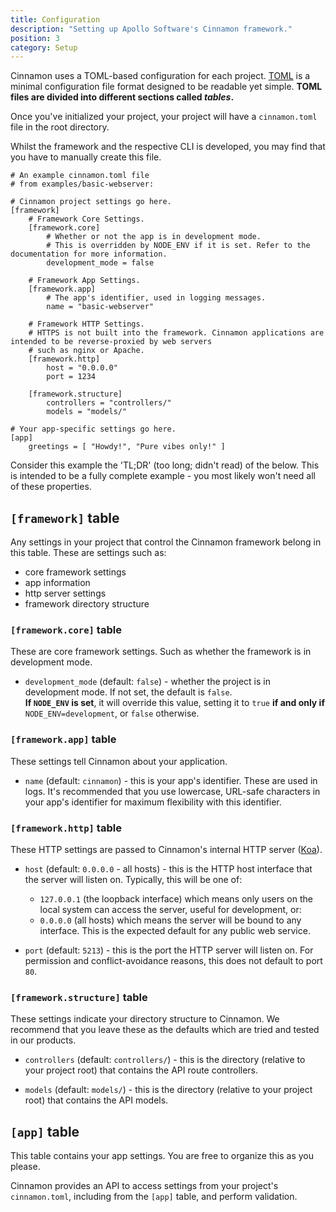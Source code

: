 ```yaml
---
title: Configuration
description: "Setting up Apollo Software's Cinnamon framework."
position: 3
category: Setup
---
```


Cinnamon uses a TOML-based configuration for each project. [TOML](https://github.com/toml-lang/toml) is a minimal configuration file format designed to be readable yet simple. **TOML files are divided into different sections called _tables_.**

Once you've initialized your project, your project will have a `cinnamon.toml` file in the root directory.

<alert>
Whilst the framework and the respective CLI is
developed, you may find that you have to
manually create this file.
</alert>

```toml[cinnamon.toml]
# An example cinnamon.toml file
# from examples/basic-webserver:

# Cinnamon project settings go here.
[framework]
    # Framework Core Settings.
    [framework.core]
        # Whether or not the app is in development mode.
        # This is overridden by NODE_ENV if it is set. Refer to the documentation for more information.
        development_mode = false

    # Framework App Settings.
    [framework.app]
        # The app's identifier, used in logging messages.
        name = "basic-webserver"

    # Framework HTTP Settings.
    # HTTPS is not built into the framework. Cinnamon applications are intended to be reverse-proxied by web servers
    # such as nginx or Apache.
    [framework.http]
        host = "0.0.0.0"
        port = 1234

    [framework.structure]
        controllers = "controllers/"
        models = "models/"

# Your app-specific settings go here.
[app]
    greetings = [ "Howdy!", "Pure vibes only!" ]

```

<alert>
Consider this example the 'TL;DR' (too long; didn't read) of the below. This is intended to be a fully complete example - you most likely won't need all of these properties.
</alert>

## `[framework]` table
Any settings in your project that control the Cinnamon framework belong in this table.
These are settings such as:
- core framework settings
- app information
- http server settings
- framework directory structure

### `[framework.core]` table
These are core framework settings. Such as whether the framework is in development mode.

- `development_mode` (default: `false`) - whether the project is in development mode. If not set, the default is `false`.  
  **If `NODE_ENV` is set**, it will override this value, setting it to `true` **if and only if** `NODE_ENV=development`, or `false` otherwise.

### `[framework.app]` table
These settings tell Cinnamon about your application.

- `name` (default: `cinnamon`) - this is your app's identifier. These are used in logs. It's recommended that you use lowercase, URL-safe characters in your app's identifier for maximum flexibility with this identifier.

### `[framework.http]` table
These HTTP settings are passed to Cinnamon's internal HTTP server ([Koa](https://koajs.com)).

- `host` (default: `0.0.0.0` - all hosts) - this is the HTTP host interface that the server will listen on. Typically, this will be one of:
  - `127.0.0.1` (the loopback interface) which means only users on the local system can access the server, useful for development, or:
  - `0.0.0.0` (all hosts) which means the server will be bound to any interface. This is the expected default for any public web service.

- `port` (default: `5213`) - this is the port the HTTP server will listen on. For permission and conflict-avoidance reasons, this does not default to port `80`.

### `[framework.structure]` table
These settings indicate your directory structure to Cinnamon. We recommend that you leave these as the defaults which are tried and tested in our products.

- `controllers` (default: `controllers/`) - this is the directory (relative to your project root) that contains the API route controllers.

- `models` (default: `models/`) - this is the directory (relative to your project root) that contains the API models.

## `[app]` table
This table contains your app settings. You are free to organize this as you please.

Cinnamon provides an API to access settings from your project's `cinnamon.toml`, including from the `[app]` table, and perform validation.

